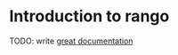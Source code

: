# Introduction to rango

TODO: write [great documentation](http://jacobian.org/writing/what-to-write/)
